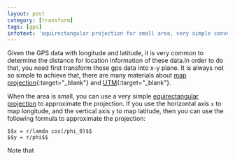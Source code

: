 ```yaml
---
layout: post
category: [transform]
tags: [gps]
infotext: 'equirectangular projection for small area, very simple convertion from the longitude and latitude into x-y coordinates'
---
```


Given the GPS data with longitude and latitude, it is very common to determine the distance for location information of these 
data.In order to do that, you need first transform those gps data into x-y plane. It is always not so simple to achieve 
that, there are many materials about [map projection](http://en.wikipedia.org/wiki/List_of_map_projections){:target="_blank"} and 
[UTM](http://en.wikipedia.org/wiki/Universal_Transverse_Mercator_coordinate_system){:target="_blank"}.
 
<!-- more -->

<script type="text/javascript" src="http://cdn.mathjax.org/mathjax/latest/MathJax.js?config=TeX-AMS-MML_HTMLorMML"></script>

When the area is small, you can use a very simple [equirectangular projection](http://en.wikipedia.org/wiki/Equirectangular_projection) to
approximate the projection. If you use the horizontal axis `x` to map longitude, and the vertical axis `y` to map latitude, 
then you can use the following formula to approximate the projection:

    $$x = r/lamda cos(/phi_0)$$
    $$y = r/phi$$

Note that 